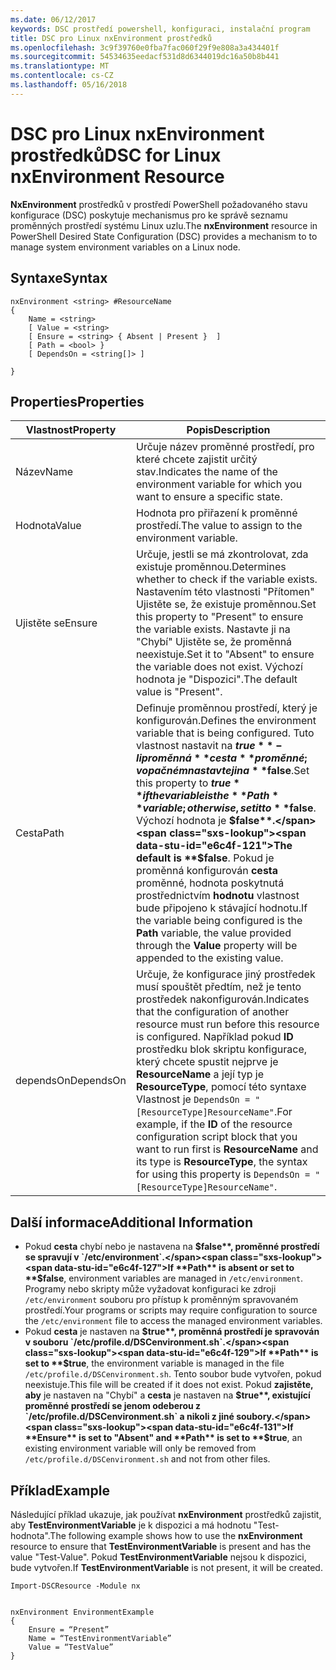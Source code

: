 ```yaml
---
ms.date: 06/12/2017
keywords: DSC prostředí powershell, konfiguraci, instalační program
title: DSC pro Linux nxEnvironment prostředků
ms.openlocfilehash: 3c9f39760e0fba7fac060f29f9e808a3a434401f
ms.sourcegitcommit: 54534635eedacf531d8d6344019dc16a50b8b441
ms.translationtype: MT
ms.contentlocale: cs-CZ
ms.lasthandoff: 05/16/2018
---
```

# <a name="dsc-for-linux-nxenvironment-resource"></a><span data-ttu-id="e6c4f-103">DSC pro Linux nxEnvironment prostředků</span><span class="sxs-lookup"><span data-stu-id="e6c4f-103">DSC for Linux nxEnvironment Resource</span></span>

<span data-ttu-id="e6c4f-104">**NxEnvironment** prostředků v prostředí PowerShell požadovaného stavu konfigurace (DSC) poskytuje mechanismus pro ke správě seznamu proměnných prostředí systému Linux uzlu.</span><span class="sxs-lookup"><span data-stu-id="e6c4f-104">The **nxEnvironment** resource in PowerShell Desired State Configuration (DSC) provides a mechanism to to manage system environment variables on a Linux node.</span></span>

## <a name="syntax"></a><span data-ttu-id="e6c4f-105">Syntaxe</span><span class="sxs-lookup"><span data-stu-id="e6c4f-105">Syntax</span></span>

```
nxEnvironment <string> #ResourceName
{
    Name = <string>
    [ Value = <string>
    [ Ensure = <string> { Absent | Present }  ]
    [ Path = <bool> }
    [ DependsOn = <string[]> ]

}
```

## <a name="properties"></a><span data-ttu-id="e6c4f-106">Properties</span><span class="sxs-lookup"><span data-stu-id="e6c4f-106">Properties</span></span>

|  <span data-ttu-id="e6c4f-107">Vlastnost</span><span class="sxs-lookup"><span data-stu-id="e6c4f-107">Property</span></span> |  <span data-ttu-id="e6c4f-108">Popis</span><span class="sxs-lookup"><span data-stu-id="e6c4f-108">Description</span></span> |
|---|---|
| <span data-ttu-id="e6c4f-109">Název</span><span class="sxs-lookup"><span data-stu-id="e6c4f-109">Name</span></span>| <span data-ttu-id="e6c4f-110">Určuje název proměnné prostředí, pro které chcete zajistit určitý stav.</span><span class="sxs-lookup"><span data-stu-id="e6c4f-110">Indicates the name of the environment variable for which you want to ensure a specific state.</span></span>|
| <span data-ttu-id="e6c4f-111">Hodnota</span><span class="sxs-lookup"><span data-stu-id="e6c4f-111">Value</span></span>| <span data-ttu-id="e6c4f-112">Hodnota pro přiřazení k proměnné prostředí.</span><span class="sxs-lookup"><span data-stu-id="e6c4f-112">The value to assign to the environment variable.</span></span>|
| <span data-ttu-id="e6c4f-113">Ujistěte se</span><span class="sxs-lookup"><span data-stu-id="e6c4f-113">Ensure</span></span>| <span data-ttu-id="e6c4f-114">Určuje, jestli se má zkontrolovat, zda existuje proměnnou.</span><span class="sxs-lookup"><span data-stu-id="e6c4f-114">Determines whether to check if the variable exists.</span></span> <span data-ttu-id="e6c4f-115">Nastavením této vlastnosti "Přítomen" Ujistěte se, že existuje proměnnou.</span><span class="sxs-lookup"><span data-stu-id="e6c4f-115">Set this property to "Present" to ensure the variable exists.</span></span> <span data-ttu-id="e6c4f-116">Nastavte ji na "Chybí" Ujistěte se, že proměnná neexistuje.</span><span class="sxs-lookup"><span data-stu-id="e6c4f-116">Set it to "Absent" to ensure the variable does not exist.</span></span> <span data-ttu-id="e6c4f-117">Výchozí hodnota je "Dispozici".</span><span class="sxs-lookup"><span data-stu-id="e6c4f-117">The default value is "Present".</span></span>|
| <span data-ttu-id="e6c4f-118">Cesta</span><span class="sxs-lookup"><span data-stu-id="e6c4f-118">Path</span></span>| <span data-ttu-id="e6c4f-119">Definuje proměnnou prostředí, který je konfigurován.</span><span class="sxs-lookup"><span data-stu-id="e6c4f-119">Defines the environment variable that is being configured.</span></span> <span data-ttu-id="e6c4f-120">Tuto vlastnost nastavit na **$true** -li proměnná **cesta** proměnné; v opačném nastavte ji na **$false**.</span><span class="sxs-lookup"><span data-stu-id="e6c4f-120">Set this property to **$true** if the variable is the **Path** variable; otherwise, set it to **$false**.</span></span> <span data-ttu-id="e6c4f-121">Výchozí hodnota je **$false**.</span><span class="sxs-lookup"><span data-stu-id="e6c4f-121">The default is **$false**.</span></span> <span data-ttu-id="e6c4f-122">Pokud je proměnná konfigurován **cesta** proměnné, hodnota poskytnutá prostřednictvím **hodnotu** vlastnost bude připojeno k stávající hodnotu.</span><span class="sxs-lookup"><span data-stu-id="e6c4f-122">If the variable being configured is the **Path** variable, the value provided through the **Value** property will be appended to the existing value.</span></span>|
| <span data-ttu-id="e6c4f-123">dependsOn</span><span class="sxs-lookup"><span data-stu-id="e6c4f-123">DependsOn</span></span> | <span data-ttu-id="e6c4f-124">Určuje, že konfigurace jiný prostředek musí spouštět předtím, než je tento prostředek nakonfigurován.</span><span class="sxs-lookup"><span data-stu-id="e6c4f-124">Indicates that the configuration of another resource must run before this resource is configured.</span></span> <span data-ttu-id="e6c4f-125">Například pokud **ID** prostředku blok skriptu konfigurace, který chcete spustit nejprve je **ResourceName** a její typ je **ResourceType**, pomocí této syntaxe Vlastnost je `DependsOn = "[ResourceType]ResourceName"`.</span><span class="sxs-lookup"><span data-stu-id="e6c4f-125">For example, if the **ID** of the resource configuration script block that you want to run first is **ResourceName** and its type is **ResourceType**, the syntax for using this property is `DependsOn = "[ResourceType]ResourceName"`.</span></span>|

## <a name="additional-information"></a><span data-ttu-id="e6c4f-126">Další informace</span><span class="sxs-lookup"><span data-stu-id="e6c4f-126">Additional Information</span></span>

* <span data-ttu-id="e6c4f-127">Pokud **cesta** chybí nebo je nastavena na **$false**, proměnné prostředí se spravují v `/etc/environment`.</span><span class="sxs-lookup"><span data-stu-id="e6c4f-127">If **Path** is absent or set to **$false**, environment variables are managed in `/etc/environment`.</span></span> <span data-ttu-id="e6c4f-128">Programy nebo skripty může vyžadovat konfiguraci ke zdroji `/etc/environment` souboru pro přístup k proměnným spravovaném prostředí.</span><span class="sxs-lookup"><span data-stu-id="e6c4f-128">Your programs or scripts may require configuration to source the `/etc/environment` file to access the managed environment variables.</span></span>
* <span data-ttu-id="e6c4f-129">Pokud **cesta** je nastaven na **$true**, proměnná prostředí je spravován v souboru `/etc/profile.d/DSCenvironment.sh`.</span><span class="sxs-lookup"><span data-stu-id="e6c4f-129">If **Path** is set to **$true**, the environment variable is managed in the file `/etc/profile.d/DSCenvironment.sh`.</span></span> <span data-ttu-id="e6c4f-130">Tento soubor bude vytvořen, pokud neexistuje.</span><span class="sxs-lookup"><span data-stu-id="e6c4f-130">This file will be created if it does not exist.</span></span> <span data-ttu-id="e6c4f-131">Pokud **zajistěte, aby** je nastaven na "Chybí" a **cesta** je nastaven na **$true**, existující proměnné prostředí se jenom odeberou z `/etc/profile.d/DSCenvironment.sh` a nikoli z jiné soubory.</span><span class="sxs-lookup"><span data-stu-id="e6c4f-131">If **Ensure** is set to "Absent" and **Path** is set to **$true**, an existing environment variable will only be removed from `/etc/profile.d/DSCenvironment.sh` and not from other files.</span></span>

## <a name="example"></a><span data-ttu-id="e6c4f-132">Příklad</span><span class="sxs-lookup"><span data-stu-id="e6c4f-132">Example</span></span>

<span data-ttu-id="e6c4f-133">Následující příklad ukazuje, jak používat **nxEnvironment** prostředků zajistit, aby **TestEnvironmentVariable** je k dispozici a má hodnotu "Test-hodnota".</span><span class="sxs-lookup"><span data-stu-id="e6c4f-133">The following example shows how to use the **nxEnvironment** resource to ensure that **TestEnvironmentVariable** is present and has the value "Test-Value".</span></span> <span data-ttu-id="e6c4f-134">Pokud **TestEnvironmentVariable** nejsou k dispozici, bude vytvořen.</span><span class="sxs-lookup"><span data-stu-id="e6c4f-134">If **TestEnvironmentVariable** is not present, it will be created.</span></span>

```
Import-DSCResource -Module nx


nxEnvironment EnvironmentExample
{
    Ensure = “Present”
    Name = “TestEnvironmentVariable”
    Value = “TestValue”
}
```